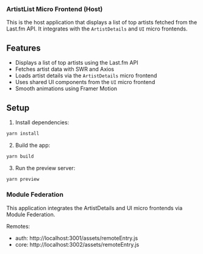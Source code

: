 ### **ArtistList Micro Frontend (Host)**

This is the host application that displays a list of top artists fetched from the Last.fm API. It integrates with the `ArtistDetails` and `UI` micro frontends.

## Features
- Displays a list of top artists using the Last.fm API
- Fetches artist data with SWR and Axios
- Loads artist details via the `ArtistDetails` micro frontend
- Uses shared UI components from the `UI` micro frontend
- Smooth animations using Framer Motion

## Setup

1. Install dependencies:
  ```bash
  yarn install
  ```
2. Build the app:
  ```bash
  yarn build
  ```
3. Run the preview server:
  ```bash
  yarn preview
  ```

### **Module Federation**
This application integrates the ArtistDetails and UI micro frontends via Module Federation.

Remotes:
- auth: http://localhost:3001/assets/remoteEntry.js
- core: http://localhost:3002/assets/remoteEntry.js